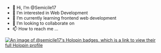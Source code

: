 - 👋 Hi, I’m @Semicile17
- 👀 I’m interested in Web Development
- 🌱 I’m currently learning frontend web development
- 💞️ I’m looking to collaborate on 
- 📫 How to reach me ...

<!---
Semicile17/Semicile17 is a ✨ special ✨ repository because its `README.md` (this file) appears on your GitHub profile.
You can click the Preview link to take a look at your changes.
--->
[![An image of @semicile17's Holopin badges, which is a link to view their full Holopin profile](https://holopin.me/semicile17)](https://holopin.io/@semicile17)
